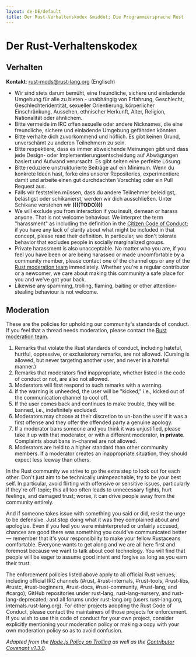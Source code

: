 ```yaml
---
layout: de-DE/default
title: Der Rust-Verhaltenskodex &middot; Die Programmiersprache Rust
---
```


# Der Rust-Verhaltenskodex

## Verhalten

**Kontakt**: [rust-mods@rust-lang.org](mailto:rust-mods@rust-lang.org) (Englisch)
* Wir sind stets darum bemüht, eine freundliche, sichere und einladende Umgebung für alle zu bieten - unabhängig von Erfahrung, Geschlecht, Geschlechteridentität, sexueller Orientierung, körperlicher Einschränkung, Aussehen, ethnischer Herkunft, Alter, Religion, Nationalität oder ähnlichem.
* Bitte vermeide im IRC offen sexuelle oder andere Nicknames, die eine freundliche, sichere und einladende Umgebung gefährden könnten.
* Bitte verhalte dich zuvorkommend und höflich. Es gibt keinen Grund, unverschämt zu anderen Teilnehmern zu sein.
* Bitte respektiere, dass es immer abweichende Meinungen gibt und dass jede Design- oder Implementierungsentscheidung auf Abwägungen basiert und Aufwand verursacht. Es gibt selten eine perfekte Lösung.
* Bitte reduziere unstrukturierte Beiträge auf ein Minimum. Wenn du konkrete Ideen hast, forke eins unserer Repositories, experimentiere damit und arbeite einen gut durchdachten Vorschlag oder ein Pull Request aus.
* Falls wir feststellen müssen, dass du andere Teilnehmer beleidigst, belästigst oder schikanierst, werden wir dich ausschließen. Unter Schikane verstehen wir ****((((TODO))))****
* We will exclude you from interaction if you insult, demean or harass anyone. That is not welcome behaviour. We interpret the term "harassment" as including the definition in the <a href="http://citizencodeofconduct.org/">Citizen Code of Conduct</a>; if you have any lack of clarity about what might be included in that concept, please read their definition. In particular, we don't tolerate behavior that excludes people in socially marginalized groups.
* Private harassment is also unacceptable. No matter who you are, if you feel you have been or are being harassed or made uncomfortable by a community member, please contact one of the channel ops or any of the [Rust moderation team](/team.html#Moderation) immediately. Whether you're a regular contributor or a newcomer, we care about making this community a safe place for you and we've got your back.
* Likewise any spamming, trolling, flaming, baiting or other attention-stealing behaviour is not welcome.

## Moderation


These are the policies for upholding our community's standards of conduct. If you feel that a thread needs moderation, please contact the [Rust moderation team](/team.html#Moderation).

1. Remarks that violate the Rust standards of conduct, including hateful, hurtful, oppressive, or exclusionary remarks, are not allowed. (Cursing is allowed, but never targeting another user, and never in a hateful manner.)
2. Remarks that moderators find inappropriate, whether listed in the code of conduct or not, are also not allowed.
3. Moderators will first respond to such remarks with a warning.
4. If the warning is unheeded, the user will be "kicked," i.e., kicked out of the communication channel to cool off.
5. If the user comes back and continues to make trouble, they will be banned, i.e., indefinitely excluded.
6. Moderators may choose at their discretion to un-ban the user if it was a first offense and they offer the offended party a genuine apology.
7. If a moderator bans someone and you think it was unjustified, please take it up with that moderator, or with a different moderator, **in private**. Complaints about bans in-channel are not allowed.
8. Moderators are held to a higher standard than other community members. If a moderator creates an inappropriate situation, they should expect less leeway than others.

In the Rust community we strive to go the extra step to look out for each other. Don't just aim to be technically unimpeachable, try to be your best self. In particular, avoid flirting with offensive or sensitive issues, particularly if they're off-topic; this all too often leads to unnecessary fights, hurt feelings, and damaged trust; worse, it can drive people away from the community entirely.

And if someone takes issue with something you said or did, resist the urge to be defensive. Just stop doing what it was they complained about and apologize. Even if you feel you were misinterpreted or unfairly accused, chances are good there was something you could've communicated better — remember that it's your responsibility to make your fellow Rustaceans comfortable. Everyone wants to get along and we are all here first and foremost because we want to talk about cool technology. You will find that people will be eager to assume good intent and forgive as long as you earn their trust.

The enforcement policies listed above apply to all official Rust venues; including official IRC channels (#rust, #rust-internals, #rust-tools, #rust-libs, #rustc, #rust-beginners, #rust-docs, #rust-community, #rust-lang, and #cargo); GitHub repositories under rust-lang, rust-lang-nursery, and rust-lang-deprecated; and all forums under rust-lang.org (users.rust-lang.org, internals.rust-lang.org). For other projects adopting the Rust Code of Conduct, please contact the maintainers of those projects for enforcement. If you wish to use this code of conduct for your own project, consider explicitly mentioning your moderation policy or making a copy with your own moderation policy so as to avoid confusion.

*Adapted from the [Node.js Policy on Trolling](http://blog.izs.me/post/30036893703/policy-on-trolling) as well as the [Contributor Covenant v1.3.0](http://contributor-covenant.org/version/1/3/0/).*

